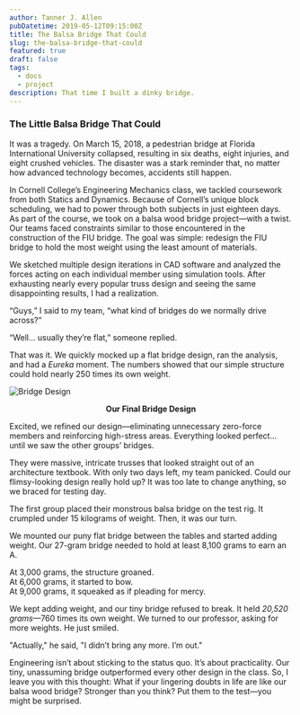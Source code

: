 ```yaml
---
author: Tanner J. Allen
pubDatetime: 2019-05-12T09:15:00Z
title: The Balsa Bridge That Could
slug: the-balsa-bridge-that-could
featured: true
draft: false
tags:
  - docs
  - project
description: That time I built a dinky bridge.
---
```


### The Little Balsa Bridge That Could  

It was a tragedy. On March 15, 2018, a pedestrian bridge at Florida International University collapsed, resulting in six deaths, eight injuries, and eight crushed vehicles. The disaster was a stark reminder that, no matter how advanced technology becomes, accidents still happen.  

In Cornell College’s Engineering Mechanics class, we tackled coursework from both Statics and Dynamics. Because of Cornell’s unique block scheduling, we had to power through both subjects in just eighteen days. As part of the course, we took on a balsa wood bridge project—with a twist. Our teams faced constraints similar to those encountered in the construction of the FIU bridge. The goal was simple: redesign the FIU bridge to hold the most weight using the least amount of materials.  

We sketched multiple design iterations in CAD software and analyzed the forces acting on each individual member using simulation tools. After exhausting nearly every popular truss design and seeing the same disappointing results, I had a realization.  

“Guys,” I said to my team, “what kind of bridges do we normally drive across?”  

“Well... usually they’re flat,” someone replied.  

That was it. We quickly mocked up a flat bridge design, ran the analysis, and had a *Eureka* moment. The numbers showed that our simple structure could hold nearly 250 times its own weight.  

![Bridge Design](@/assets/images/dinky_bridge/bridge.png)
**<div style="text-align: center;">Our Final Bridge Design</div>**

Excited, we refined our design—eliminating unnecessary zero-force members and reinforcing high-stress areas. Everything looked perfect... until we saw the other groups’ bridges.

They were massive, intricate trusses that looked straight out of an architecture textbook. With only two days left, my team panicked. Could our flimsy-looking design really hold up? It was too late to change anything, so we braced for testing day.  

The first group placed their monstrous balsa bridge on the test rig. It crumpled under 15 kilograms of weight. Then, it was our turn.  

We mounted our puny flat bridge between the tables and started adding weight. Our 27-gram bridge needed to hold at least 8,100 grams to earn an A.  

At 3,000 grams, the structure groaned.  
At 6,000 grams, it started to bow.  
At 9,000 grams, it squeaked as if pleading for mercy.  

We kept adding weight, and our tiny bridge refused to break. It held *20,520 grams*—760 times its own weight. We turned to our professor, asking for more weights. He just smiled.  

"Actually," he said, "I didn’t bring any more. I’m out."  

Engineering isn’t about sticking to the status quo. It’s about practicality. Our tiny, unassuming bridge outperformed every other design in the class. So, I leave you with this thought: What if your lingering doubts in life are like our balsa wood bridge? Stronger than you think? Put them to the test—you might be surprised.  
